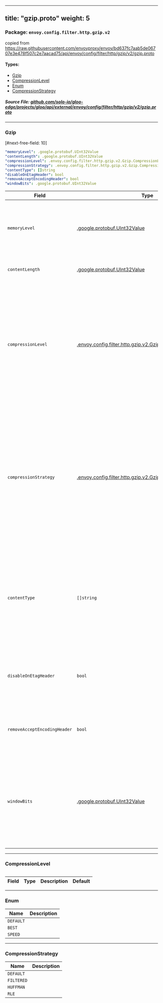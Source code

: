 
---
title: "gzip.proto"
weight: 5
---

<!-- Code generated by solo-kit. DO NOT EDIT. -->


### Package: `envoy.config.filter.http.gzip.v2`  
copied from https://raw.githubusercontent.com/envoyproxy/envoy/bd637fc7aab5de06707e3e478f507c2e7aacad75/api/envoy/config/filter/http/gzip/v2/gzip.proto


 
#### Types:


- [Gzip](#gzip)
- [CompressionLevel](#compressionlevel)
- [Enum](#enum)
- [CompressionStrategy](#compressionstrategy)
  



##### Source File: [github.com/solo-io/gloo-edge/projects/gloo/api/external/envoy/config/filter/http/gzip/v2/gzip.proto](https://github.com/solo-io/gloo-edge/blob/master/projects/gloo/api/external/envoy/config/filter/http/gzip/v2/gzip.proto)





---
### Gzip

 
[#next-free-field: 10]

```yaml
"memoryLevel": .google.protobuf.UInt32Value
"contentLength": .google.protobuf.UInt32Value
"compressionLevel": .envoy.config.filter.http.gzip.v2.Gzip.CompressionLevel.Enum
"compressionStrategy": .envoy.config.filter.http.gzip.v2.Gzip.CompressionStrategy
"contentType": []string
"disableOnEtagHeader": bool
"removeAcceptEncodingHeader": bool
"windowBits": .google.protobuf.UInt32Value

```

| Field | Type | Description | Default |
| ----- | ---- | ----------- |----------- | 
| `memoryLevel` | [.google.protobuf.UInt32Value](https://developers.google.com/protocol-buffers/docs/reference/csharp/class/google/protobuf/well-known-types/u-int-32-value) | Value from 1 to 9 that controls the amount of internal memory used by zlib. Higher values use more memory, but are faster and produce better compression results. The default value is 5. |  |
| `contentLength` | [.google.protobuf.UInt32Value](https://developers.google.com/protocol-buffers/docs/reference/csharp/class/google/protobuf/well-known-types/u-int-32-value) | Minimum response length, in bytes, which will trigger compression. The default value is 30. |  |
| `compressionLevel` | [.envoy.config.filter.http.gzip.v2.Gzip.CompressionLevel.Enum](../gzip.proto.sk/#enum) | A value used for selecting the zlib compression level. This setting will affect speed and amount of compression applied to the content. "BEST" provides higher compression at the cost of higher latency, "SPEED" provides lower compression with minimum impact on response time. "DEFAULT" provides an optimal result between speed and compression. This field will be set to "DEFAULT" if not specified. |  |
| `compressionStrategy` | [.envoy.config.filter.http.gzip.v2.Gzip.CompressionStrategy](../gzip.proto.sk/#compressionstrategy) | A value used for selecting the zlib compression strategy which is directly related to the characteristics of the content. Most of the time "DEFAULT" will be the best choice, though there are situations which changing this parameter might produce better results. For example, run-length encoding (RLE) is typically used when the content is known for having sequences which same data occurs many consecutive times. For more information about each strategy, please refer to zlib manual. |  |
| `contentType` | `[]string` | Set of strings that allows specifying which mime-types yield compression; e.g., application/json, text/html, etc. When this field is not defined, compression will be applied to the following mime-types: "application/javascript", "application/json", "application/xhtml+xml", "image/svg+xml", "text/css", "text/html", "text/plain", "text/xml". |  |
| `disableOnEtagHeader` | `bool` | If true, disables compression when the response contains an etag header. When it is false, the filter will preserve weak etags and remove the ones that require strong validation. |  |
| `removeAcceptEncodingHeader` | `bool` | If true, removes accept-encoding from the request headers before dispatching it to the upstream so that responses do not get compressed before reaching the filter. |  |
| `windowBits` | [.google.protobuf.UInt32Value](https://developers.google.com/protocol-buffers/docs/reference/csharp/class/google/protobuf/well-known-types/u-int-32-value) | Value from 9 to 15 that represents the base two logarithmic of the compressor's window size. Larger window results in better compression at the expense of memory usage. The default is 12 which will produce a 4096 bytes window. For more details about this parameter, please refer to zlib manual > deflateInit2. |  |




---
### CompressionLevel



```yaml

```

| Field | Type | Description | Default |
| ----- | ---- | ----------- |----------- | 




---
### Enum



| Name | Description |
| ----- | ----------- | 
| `DEFAULT` |  |
| `BEST` |  |
| `SPEED` |  |




---
### CompressionStrategy



| Name | Description |
| ----- | ----------- | 
| `DEFAULT` |  |
| `FILTERED` |  |
| `HUFFMAN` |  |
| `RLE` |  |





<!-- Start of HubSpot Embed Code -->
<script type="text/javascript" id="hs-script-loader" async defer src="//js.hs-scripts.com/5130874.js"></script>
<!-- End of HubSpot Embed Code -->
